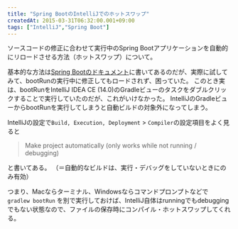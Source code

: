 ```yaml
---
title: "Spring BootのIntelliJでのホットスワップ"
createdAt: 2015-03-31T06:32:00.001+09:00
tags: ["IntelliJ","Spring Boot"]
---
```

ソースコードの修正に合わせて実行中のSpring Bootアプリケーションを自動的にリロードさせる方法（ホットスワップ）について。
<!--more-->
基本的な方法は[Spring Bootのドキュメント](http://docs.spring.io/spring-boot/docs/current/reference/html/howto-hotswapping.html)に書いてあるのだが、実際に試してみて、bootRunの実行中に修正してもロードされず、困っていた。
このとき実は、bootRunをIntelliJ IDEA CE (14.0)のGradleビューのタスクをダブルクリックすることで実行していたのだが、これがいけなかった。
IntelliJのGradleビューからbootRunを実行してしまうと自動ビルドの対象外になってしまう。

IntelliJの設定で`Build, Execution, Deployment` > `Compiler`の設定項目をよく見ると

> Make project automatically (only works while not running / debugging)

と書いてある。
（＝自動的なビルドは、実行・デバッグをしていないときにのみ有効）

つまり、Macならターミナル、Windowsならコマンドプロンプトなどで `gradlew bootRun` を別で実行しておけば、IntelliJ自体はrunningでもdebuggingでもない状態なので、ファイルの保存時にコンパイル・ホットスワップしてくれる。
